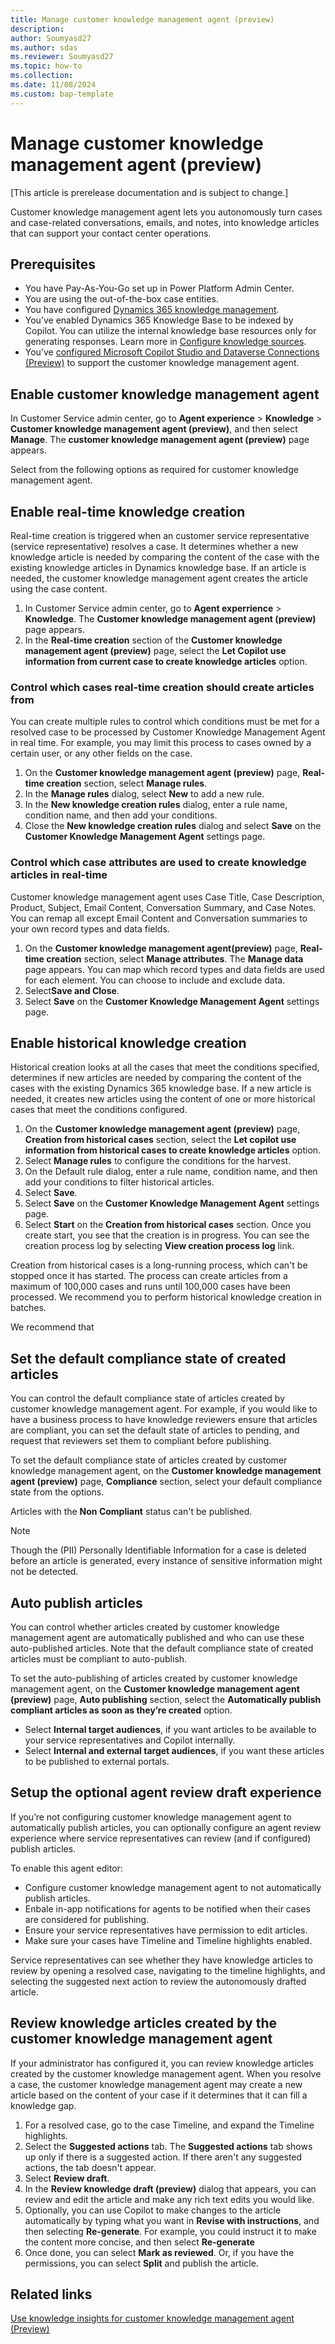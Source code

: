 ```yaml
---
title: Manage customer knowledge management agent (preview)
description: 
author: Soumyasd27
ms.author: sdas
ms.reviewer: Soumyasd27
ms.topic: how-to
ms.collection: 
ms.date: 11/08/2024
ms.custom: bap-template
---
```


# Manage customer knowledge management agent (preview)

[This article is prerelease documentation and is subject to change.]

Customer knowledge management agent lets you autonomously turn cases and case-related conversations, emails, and notes, into knowledge articles that can support your contact center operations. 

## Prerequisites
- You have Pay-As-You-Go set up in Power Platform Admin Center.
- You are using the out-of-the-box case entities.
- You have configured [Dynamics 365 knowledge management](set-up-knowledge-management-embedded-knowledge-search.md#configure-knowledge-management).
- You’ve enabled Dynamics 365 Knowledge Base to be indexed by Copilot. You can utilize the internal knowledge base resources only for generating responses. Learn more in [Configure knowledge sources](copilot-enable-help-pane.md#configure-knowledge-sources).
- You’ve [configured Microsoft Copilot Studio and Dataverse Connections (Preview)](admin-km-agent-connections.md#configure-microsoft-copilot-studio-and-dataverse-connections-preview) to support the customer knowledge management agent.

## Enable customer knowledge management agent

In Customer Service admin center, go to **Agent experience** > **Knowledge** > **Customer knowledge management agent (preview)**, and then select **Manage**. The **customer knowledge management agent (preview)** page appears.

Select from the following options as required for customer knowledge management agent.

## Enable real-time knowledge creation

Real-time creation is triggered when an customer service representative (service representative) resolves a case. It determines whether a new knowledge article is needed by comparing the content of the case with the existing knowledge articles in Dynamics knowledge base. If an article is needed, the customer knowledge management agent creates the article using the case content.  

1. In Customer Service admin center, go to **Agent experrience** > **Knowledge**. The **Customer knowledge management agent (preview)** page appears.
1. In the **Real-time creation** section of the **Customer knowledge management agent (preview)** page, select the **Let Copilot use information from current case to create knowledge articles** option.

### Control which cases real-time creation should create articles from 

You can create multiple rules to control which conditions must be met for a resolved case to be processed by Customer Knowledge Management Agent in real time. For example, you may limit this process to cases owned by a certain user, or any other fields on the case.  

1. On the **Customer knowledge management agent (preview)** page, **Real-time creation** section, select **Manage rules**.
1. In the **Manage rules** dialog, select **New** to add a new rule.
1. In the **New knowledge creation rules** dialog, enter a rule name, condition name, and then add your conditions.
1. Close the **New knowledge creation rules** dialog and select **Save** on the **Customer Knowledge Management Agent** settings page.

### Control which case attributes are used to create knowledge articles in real-time  

Customer knowledge management agent uses Case Title, Case Description, Product, Subject, Email Content, Conversation Summary, and Case Notes. You can remap all except Email Content and Conversation summaries to your own record types and data fields.  
 
1. On the **Customer knowledge management agent(preview)** page, **Real-time creation** section, select **Manage attributes**. The **Manage data** page appears. 
You can map which record types and data fields are used for each element. You can choose to include and exclude data.
1. Select**Save and Close**.
1. Select **Save** on the **Customer Knowledge Management Agent** settings page.

## Enable historical knowledge creation

Historical creation looks at all the cases that meet the conditions specified, determines if new articles are needed by comparing the content of the cases with the existing Dynamics 365 knowledge base. If a new article is needed, it creates new articles using the content of one or more historical cases that meet the conditions configured.  

1. On the **Customer knowledge management agent (preview)** page, **Creation from historical cases** section, select the **Let copilot use information from historical cases to create knowledge articles** option.
1. Select **Manage rules** to configure the conditions for the harvest.
1. On the Default rule dialog, enter a rule name, condition name, and then add your conditions to filter historical articles.
1. Select **Save**.
1. Select **Save** on the **Customer Knowledge Management Agent** settings page.
1. Select **Start** on the **Creation from historical cases** section. 
Once you create start, you see that the creation is in progress. You can see the creation process log by selecting **View creation process log** link.

Creation from historical cases is a long-running process, which can't be stopped once it has started. The process can create articles from a maximum of 100,000 cases and runs until 100,000 cases have been processed. We recommend you to perform historical knowledge creation in batches. 

 We recommend that 

## Set the default compliance state of created articles

You can control the default compliance state of articles created by customer knowledge management agent. For example, if you would like to have a business process to have knowledge reviewers ensure that articles are compliant, you can set the default state of articles to pending, and request that reviewers set them to compliant before publishing.  

To set the default compliance state of articles created by customer knowledge management agent, on the **Customer knowledge management agent (preview)** page, **Compliance** section, select your default compliance state from the options.

Articles with the **Non Compliant** status can't be published.

> [!NOTE]
> Though the (PII) Personally Identifiable Information for a case is deleted before an article is generated, every instance of sensitive information might not be detected. 

## Auto publish articles

You can control whether articles created by customer knowledge management agent are automatically published and who can use these auto-published articles. Note that the default compliance state of created articles must be compliant to auto-publish.  

To set the auto-publishing of articles created by customer knowledge management agent, on the **Customer knowledge management agent (preview)** page, **Auto publishing** section, select the **Automatically publish compliant articles as soon as they’re created** option.

- Select **Internal target audiences**, if you want articles to be available to your service representatives and Copilot internally. 
- Select **Internal and external target audiences**, if you want these articles to be published to external portals.   

## Setup the optional agent review draft experience

If you’re not configuring customer knowledge management agent to automatically publish articles, you can optionally configure an agent review experience where service representatives can review (and if configured) publish articles.

To enable this agent editor: 

- Configure customer knowledge management agent to not automatically publish articles.
- Enbale in-app notifications for agents to be notified when their cases are considered for publishing.
- Ensure your service representatives have permission to edit articles.
- Make sure your cases have Timeline and Timeline highlights enabled.

Service representatives can see whether they have knowledge articles to review by opening a resolved case, navigating to the timeline highlights, and selecting the suggested next action to review the autonomously drafted article.

## Review knowledge articles created by the customer knowledge management agent

If your administrator has configured it, you can review knowledge articles created by the customer knowledge management agent. When you resolve a case, the customer knowledge management agent may create a new article based on the content of your case if it determines that it can fill a knowledge gap.  

1. For a resolved case, go to the case Timeline, and expand the Timeline highlights.
1. Select the **Suggested actions** tab.
   The **Suggested actions** tab shows up only if there is a suggested action. If there aren't any suggested actions, the tab doesn't appear.
1. Select **Review draft**.
1. In the **Review knowledge draft (preview)** dialog that appears, you can review and edit the article and make any rich text edits you would like.
1. Optionally, you can use Copilot to make changes to the article automatically by typing what you want in **Revise with instructions**, and then selecting **Re-generate**. For example, you could instruct it to make the content more concise, and then select **Re-generate**
1. Once done, you can select **Mark as reviewed**. Or, if you have the permissions, you can select **Split** and publish the article.  

## Related links

[Use knowledge insights for customer knowledge management agent (Preview)](../use/admin-km-agent-insights.md#use-knowledge-insights-for-customer-knowledge-management-agent-preview)




